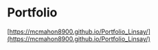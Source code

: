 # Portfolio

[https://mcmahon8900.github.io/Portfolio_Linsay/](https://mcmahon8900.github.io/Portfolio_Linsay/)